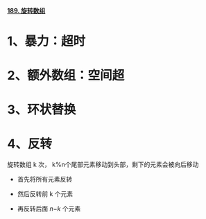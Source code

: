 #### [189. 旋转数组](https://leetcode-cn.com/problems/rotate-array/)

# 1、暴力：超时

# 2、额外数组：空间超

# 3、环状替换



# 4、反转

旋转数组 k 次， k%n个尾部元素移动到头部，剩下的元素会被向后移动 

- 首先将所有元素反转

- 然后反转前 k 个元素

- 再反转后面 *n*−*k* 个元素 